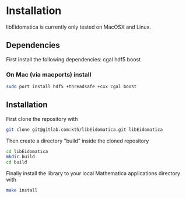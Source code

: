 Installation
===============
libEidomatica is currently only tested on MacOSX and Linux. 

Dependencies
---------------
First install the following dependencies:
    cgal
    hdf5
    boost

### On Mac (via macports) install
```bash
sudo port install hdf5 +threadsafe +cxx cgal boost
```

Installation
--------------
First clone the repository with
```bash
git clone git@gitlab.com:kth/libEidomatica.git libEidomatica
```
Then create a directory "build" inside the cloned repository
```bash
cd libEidomatica
mkdir build
cd build
```
Finally install the library to your local Mathematica applications directory 
with
```bash
make install
```

